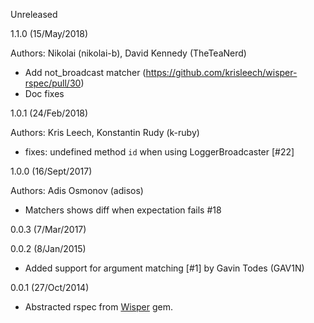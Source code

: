 Unreleased

1.1.0 (15/May/2018)

Authors: Nikolai (nikolai-b), David Kennedy (TheTeaNerd)

* Add not_broadcast matcher (https://github.com/krisleech/wisper-rspec/pull/30)
* Doc fixes

1.0.1 (24/Feb/2018)

Authors: Kris Leech, Konstantin Rudy (k-ruby)

* fixes: undefined method `id` when using LoggerBroadcaster [#22]

1.0.0 (16/Sept/2017)

Authors: Adis Osmonov (adisos)

* Matchers shows diff when expectation fails #18

0.0.3 (7/Mar/2017)

0.0.2 (8/Jan/2015)

* Added support for argument matching [#1] by Gavin Todes (GAV1N)

0.0.1 (27/Oct/2014)

* Abstracted rspec from [Wisper](https://github.com/krisleech/wisper) gem.
